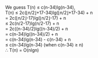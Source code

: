 We guess T(n) &le; c(n-34)lg(n-34),  
T(n) &le; 2c(&lfloor;n/2&rfloor;+17-34)lg(&lfloor;n/2&rfloor;+17-34) + n  
= 2c(&lfloor;n/2&rfloor;-17)lg(&lfloor;n/2&rfloor;-17) + n  
&le; 2c(n/2-17)lg(n/2-17) + n  
= 2c((n-34)/2)lg((n-34)/2) + n  
= c(n-34)lg((n-34)/2) + n  
= c(n-34)lg(n-34) - c(n-34) + n  
&le; c(n-34)lg(n-34) (when c(n-34) &ge; n)  
&there4; T(n) = O(nlgn)  
